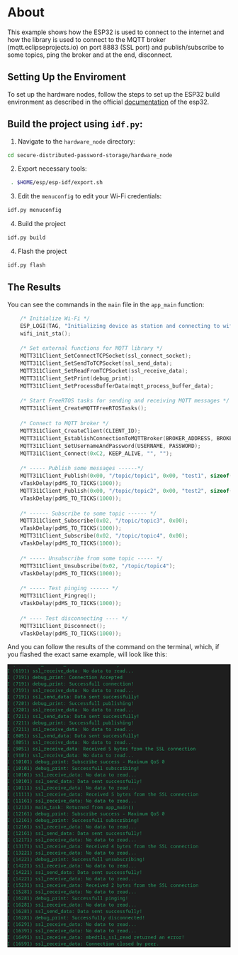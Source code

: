 # About

This example shows how the ESP32 is used to connect to the internet and how the library is used to connect to the MQTT broker (mqtt.eclipseprojects.io) on port 8883 (SSL port) and publish/subscribe to some topics, ping the broker and at the end, disconnect.

## Setting Up the Enviroment

To set up the hardware nodes, follow the steps to set up the ESP32 build environment as described in the official [documentation](https://docs.espressif.com/projects/esp-idf/en/latest/esp32/get-started/linux-macos-setup.html) of the esp32.

## Build the project using `idf.py`:

1. Navigate to the `hardware_node` directory:

```bash
cd secure-distributed-password-storage/hardware_node
```

2. Export necessary tools:

```bash
 . $HOME/esp/esp-idf/export.sh
```

3. Edit the `menuconfig` to edit your Wi-Fi credentials:

```bash
idf.py menuconfig
```

4. Build the project

```bash
idf.py build
```

4. Flash the project

```bash
idf.py flash
```

## The Results

You can see the commands in the `main` file in the `app_main` function:

```c
    /* Initialize Wi-Fi */
    ESP_LOGI(TAG, "Initializing device as station and connecting to wifi...");
    wifi_init_sta();

    /* Set external functions for MQTT library */
    MQTT311Client_SetConnectTCPSocket(ssl_connect_socket);
    MQTT311Client_SetSendToTCPSocket(ssl_send_data);
    MQTT311Client_SetReadFromTCPSocket(ssl_receive_data);
    MQTT311Client_SetPrint(debug_print);
    MQTT311Client_SetProcessBufferData(mqtt_process_buffer_data);

    /* Start FreeRTOS tasks for sending and receiving MQTT messages */
    MQTT311Client_CreateMQTTFreeRTOSTasks();

    /* Connect to MQTT broker */
    MQTT311Client_CreateClient(CLIENT_ID);
    MQTT311Client_EstablishConnectionToMQTTBroker(BROKER_ADDRESS, BROKER_PORT_SSL);
    MQTT311Client_SetUsernameAndPassword(USERNAME, PASSWORD);
    MQTT311Client_Connect(0xC2, KEEP_ALIVE, "", "");
   
    /* ----- Publish some messages ------*/
    MQTT311Client_Publish(0x00, "/topic/topic1", 0x00, "test1", sizeof("test1"));
    vTaskDelay(pdMS_TO_TICKS(1000));
    MQTT311Client_Publish(0x00, "/topic/topic2", 0x00, "test2", sizeof("test2"));
    vTaskDelay(pdMS_TO_TICKS(1000));
   
    /* ------ Subscribe to some topic ------ */
    MQTT311Client_Subscribe(0x02, "/topic/topic3", 0x00);
    vTaskDelay(pdMS_TO_TICKS(1000));
    MQTT311Client_Subscribe(0x02, "/topic/topic4", 0x00);
    vTaskDelay(pdMS_TO_TICKS(1000));

    /* ----- Unsubscribe from some topic ----- */
    MQTT311Client_Unsubscribe(0x02, "/topic/topic4");
    vTaskDelay(pdMS_TO_TICKS(1000));

    /* ----- Test pinging ------ */
    MQTT311Client_Pingreq();
    vTaskDelay(pdMS_TO_TICKS(1000));

    /* ---- Test disconnecting ---- */
    MQTT311Client_Disconnect();
    vTaskDelay(pdMS_TO_TICKS(1000));
```

And you can follow the results of the command on the terminal, which, if you flashed the exact same example, will look like this:

![Monitoring MQTT Connection](/assets/monitoring_mqtt_ssl.png)